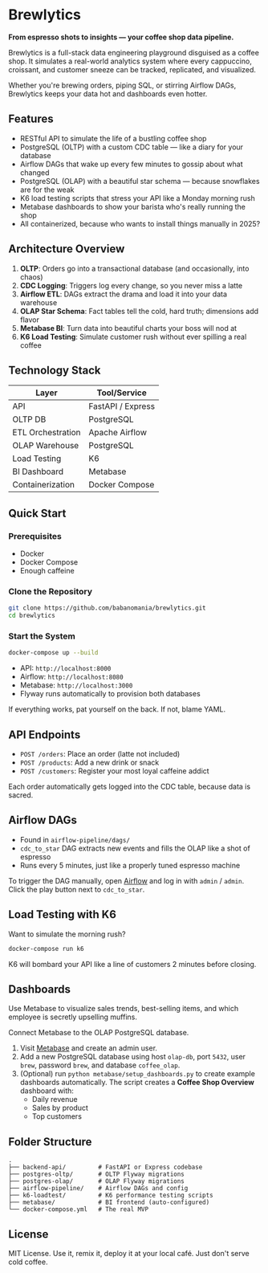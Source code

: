 # Brewlytics

**From espresso shots to insights — your coffee shop data pipeline.**

Brewlytics is a full-stack data engineering playground disguised as a coffee shop. It simulates a real-world analytics system where every cappuccino, croissant, and customer sneeze can be tracked, replicated, and visualized.

Whether you're brewing orders, piping SQL, or stirring Airflow DAGs, Brewlytics keeps your data hot and dashboards even hotter.

## Features

* RESTful API to simulate the life of a bustling coffee shop
* PostgreSQL (OLTP) with a custom CDC table — like a diary for your database
* Airflow DAGs that wake up every few minutes to gossip about what changed
* PostgreSQL (OLAP) with a beautiful star schema — because snowflakes are for the weak
* K6 load testing scripts that stress your API like a Monday morning rush
* Metabase dashboards to show your barista who's really running the shop
* All containerized, because who wants to install things manually in 2025?

## Architecture Overview

1. **OLTP**: Orders go into a transactional database (and occasionally, into chaos)
2. **CDC Logging**: Triggers log every change, so you never miss a latte
3. **Airflow ETL**: DAGs extract the drama and load it into your data warehouse
4. **OLAP Star Schema**: Fact tables tell the cold, hard truth; dimensions add flavor
5. **Metabase BI**: Turn data into beautiful charts your boss will nod at
6. **K6 Load Testing**: Simulate customer rush without ever spilling a real coffee

## Technology Stack

| Layer             | Tool/Service      |
| ----------------- | ----------------- |
| API               | FastAPI / Express |
| OLTP DB           | PostgreSQL        |
| ETL Orchestration | Apache Airflow    |
| OLAP Warehouse    | PostgreSQL        |
| Load Testing      | K6                |
| BI Dashboard      | Metabase          |
| Containerization  | Docker Compose    |


## Quick Start

### Prerequisites

* Docker
* Docker Compose
* Enough caffeine

### Clone the Repository

```bash
git clone https://github.com/babanomania/brewlytics.git
cd brewlytics
```

### Start the System

```bash
docker-compose up --build
```

* API: `http://localhost:8000`
* Airflow: `http://localhost:8080`
* Metabase: `http://localhost:3000`
* Flyway runs automatically to provision both databases

If everything works, pat yourself on the back. If not, blame YAML.

## API Endpoints

* `POST /orders`: Place an order (latte not included)
* `POST /products`: Add a new drink or snack
* `POST /customers`: Register your most loyal caffeine addict

Each order automatically gets logged into the CDC table, because data is sacred.

## Airflow DAGs

* Found in `airflow-pipeline/dags/`
* `cdc_to_star` DAG extracts new events and fills the OLAP like a shot of espresso
* Runs every 5 minutes, just like a properly tuned espresso machine

To trigger the DAG manually, open [Airflow](http://localhost:8080) and log in with
`admin` / `admin`. Click the play button next to `cdc_to_star`.

## Load Testing with K6

Want to simulate the morning rush?

```bash
docker-compose run k6
```

K6 will bombard your API like a line of customers 2 minutes before closing.

## Dashboards

Use Metabase to visualize sales trends, best-selling items, and which employee is secretly upselling muffins.

Connect Metabase to the OLAP PostgreSQL database.

1. Visit [Metabase](http://localhost:3000) and create an admin user.
2. Add a new PostgreSQL database using host `olap-db`, port `5432`, user `brew`,
   password `brew`, and database `coffee_olap`.
3. (Optional) run `python metabase/setup_dashboards.py` to create example
   dashboards automatically. The script creates a **Coffee Shop Overview**
   dashboard with:
   - Daily revenue
   - Sales by product
   - Top customers

## Folder Structure

```
.
├── backend-api/         # FastAPI or Express codebase
├── postgres-oltp/       # OLTP Flyway migrations
├── postgres-olap/       # OLAP Flyway migrations
├── airflow-pipeline/    # Airflow DAGs and config
├── k6-loadtest/         # K6 performance testing scripts
├── metabase/            # BI frontend (auto-configured)
└── docker-compose.yml   # The real MVP
```

## License

MIT License. Use it, remix it, deploy it at your local café. Just don't serve cold coffee.
